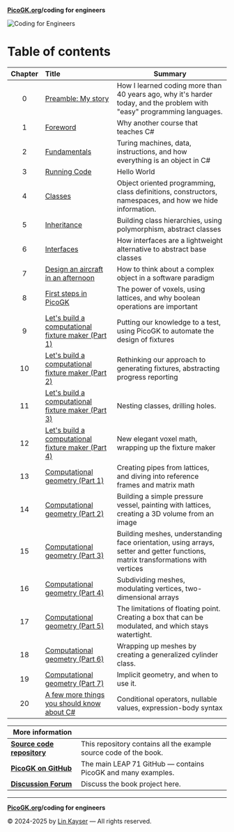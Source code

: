 **[PicoGK.org](https://picogk.org)/coding for engineers**

![Coding for Engineers](assets/CodingforEngineers.jpg)

# Table of contents

| Chapter | Title                                                        | Summary                                                      |
| :-----: | :----------------------------------------------------------- | ------------------------------------------------------------ |
|    0    | [Preamble: My story](README.md)                              | How I learned coding more than 40 years ago, why it's harder today, and the problem with "easy" programming languages. |
|    1    | [Foreword](1-foreword.md)                                    | Why another course that teaches C#                           |
|    2    | [Fundamentals](2-fundamentals.md)                            | Turing machines, data, instructions, and how everything is an object in C# |
|    3    | [Running Code](3-running-code.md)                            | Hello World                                                  |
|    4    | [Classes](4-classes.md)                                      | Object oriented programming, class definitions, constructors, namespaces, and how we  hide information. |
|    5    | [Inheritance](5-inheritance.md)                              | Building class hierarchies, using polymorphism, abstract classes |
|    6    | [Interfaces](6-interfaces.md)                                | How interfaces are a lightweight alternative to abstract base classes |
|    7    | [Design an aircraft in an afternoon](7-design-an-aircraft-in-an-afternoon.md) | How to think about a complex object in a software paradigm   |
|    8    | [First steps in PicoGK](8-first-steps-in-picogk.md)          | The power of voxels, using lattices, and why boolean operations are important |
|    9    | [Let's build a computational fixture maker (Part 1)](9-computational-fixture-maker.md) | Putting our knowledge to a test, using PicoGK to automate the design of fixtures |
|   10    | [Let's build a computational fixture maker (Part 2)](10-computational-fixture-maker-2.md) | Rethinking our approach to generating fixtures, abstracting progress reporting |
|   11    | [Let's build a computational fixture maker (Part 3)](11-computational-fixture-maker-3.md) | Nesting classes, drilling holes.                             |
|   12    | [Let's build a computational fixture maker (Part 4)](12-computational-fixture-maker-4.md) | New elegant voxel math, wrapping up the fixture maker        |
|   13    | [Computational geometry (Part 1)](13-computational-geometry-part1.md) | Creating pipes from lattices, and diving into reference frames and matrix math |
|   14    | [Computational geometry (Part 2)](14-computational-geometry-part2.md) | Building a simple pressure vessel, painting with lattices, creating a 3D volume from an image |
|   15    | [Computational geometry (Part 3)](15-computational-geometry-part3.md) | Building meshes, understanding face orientation, using arrays, setter and getter functions, matrix transformations with vertices |
|   16    | [Computational geometry (Part 4)](16-computational-geometry-part4.md) | Subdividing meshes, modulating vertices, two-dimensional arrays |
|   17    | [Computational geometry (Part 5)](17-computational-geometry-part5.md) | The limitations of floating point. Creating a box that can be modulated, and which stays watertight. |
|   18    | [Computational geometry (Part 6)](18-computational-geometry-part6.md) | Wrapping up meshes by creating a generalized cylinder class. |
|   19    | [Computational geometry (Part 7)](19-computational-geometry-part7.md) | Implicit geometry, and when to use it.                       |
|   20    | [A few more things you should know about C#](20-A-few-more-things.md) | Conditional operators, nullable values, expression-body syntax |



| More information                                             |                                                              |
| ------------------------------------------------------------ | ------------------------------------------------------------ |
| **[Source code repository](https://github.com/LinKayser/Coding4Engineers)** | This repository contains all the example source code of the book. |
| **[PicoGK on GitHub](https://github.com/leap71)**            | The main LEAP 71 GitHub — contains PicoGK and many examples. |
| **[Discussion Forum](https://github.com/leap71/PicoGK/discussions/categories/coding-for-computational-engineers)** | Discuss the book project here.                               |

------

**[PicoGK.org](https://picogk.org)/coding for engineers**

© 2024-2025 by [Lin Kayser](https://www.linkedin.com/in/linkayser/) — All rights reserved.
